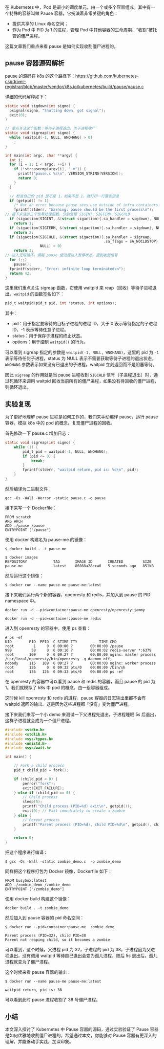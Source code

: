 
在 Kubernetes 中，Pod 是最小的调度单元，由一个或多个容器组成。其中有一个特殊的容器叫做 Pause 容器，它扮演着非常关键的角色：

- 提供共享的 Linux 命名空间；
- 作为 Pod 中 PID 为 1 的进程，管理 Pod 中其他容器的生命周期，“收割”被托管的僵尸进程。

这篇文章我们重点来看 pause 是如何实现收割僵尸进程的。


## pause 容器源码解析


pause 的源码在 k8s 的这个路径下：https://github.com/kubernetes-csi/driver-registrar/blob/master/vendor/k8s.io/kubernetes/build/pause/pause.c


详细的代码解释如下：

```c
static void sigdown(int signo) {
  psignal(signo, "Shutting down, got signal");
  exit(0);
}

// 重点关注这个函数：等待子进程退出，为子进程收尸
static void sigreap(int signo) {
  while (waitpid(-1, NULL, WNOHANG) > 0)
    ;
}

int main(int argc, char **argv) {
  int i;
  for (i = 1; i < argc; ++i) {
    if (!strcasecmp(argv[i], "-v")) {
      printf("pause.c %s\n", VERSION_STRING(VERSION));
      return 0;
    }
  }

  // 检查自己的 pid 是不是 1，如果不是 1，就打印一行警告信息
  if (getpid() != 1)
    /* Not an error because pause sees use outside of infra containers. */
    fprintf(stderr, "Warning: pause should be the first process\n");
// 接下来注册三个信号处理函数，分别处理 SIGINT、SIGTERM、SIGCHLD
  if (sigaction(SIGINT, &(struct sigaction){.sa_handler = sigdown}, NULL) < 0)
    return 1;
  if (sigaction(SIGTERM, &(struct sigaction){.sa_handler = sigdown}, NULL) < 0)
    return 2;
  if (sigaction(SIGCHLD, &(struct sigaction){.sa_handler = sigreap,
                                             .sa_flags = SA_NOCLDSTOP},
                NULL) < 0)
    return 3;
// 进入无限循环，调用 pause 使进程进入暂停状态，直到收到信号
  for (;;)
    pause();
  fprintf(stderr, "Error: infinite loop terminated\n");
  return 42;
}
```


这里我们重点关注 sigreap 函数，它使用 waitpid 来 reap（回收）等待子进程退出。`waitpid` 的函数签名如下：

```c
pid_t waitpid(pid_t pid, int *status, int options);
```

其中：

* pid：用于指定要等待的目标子进程的进程 ID，大于 0 表示等待指定的子进程 ID，-1 表示等待任意子进程。
* status：用于保存子进程的终止状态。
* options：用于控制 `waitpid()` 的行为。

可以看到 sigreap 指定的参数是 `waitpid(-1, NULL, WNOHANG)`，这里的 pid 为 `-1` 表示等待任何子进程，status 为 NULL 表示不需要获取等待子进程的退出状态。`WNOHANG` 参数表示如果没有已退出的子进程，waitpid 立刻返回而不是阻塞等待。

因此 `sigreap` 的作用就是当 pause 进程收到 `SIGCHLD` 信号（子进程退出）时，通过死循环来调用 waitpid 回收当前所有的僵尸进程，如果没有待回收的僵尸进程，则循环退出。


## 实验复现

为了更好地理解 pause 进程是如何工作的，我们来手动编译 pause，运行 pause 容器，模拟 k8s 中的 pod 的概念，复现僵尸进程的回收。


首先修改一下 pause.c 增加日志：

```c
static void sigreap(int signo) {
    while (1) {
		pid_t pid = waitpid(-1, NULL, WNOHANG);
		if (pid <= 0) {
			break;
		}
		fprintf(stderr, "waitpid return, pid is: %d\n", pid);
    }
}
```

然后编译为二进制文件：

```
gcc -Os -Wall -Werror -static pause.c -o pause
```

接下来写一个 Dockerfile：

```
FROM scratch
ARG ARCH
ADD ./pause /pause
ENTRYPOINT ["/pause"]
```

使用 docker 构建名为 pause-me 的镜像：

```
$ docker build . -t pause-me

$ docker images
REPOSITORY            TAG       IMAGE ID       CREATED         SIZE
pause-me              latest    86088a28cca0   5 seconds ago   851kB
```

然后运行这个镜像：

```
$ docker run --name pause-me pause-me:latest
```

接下来我们运行两个新的容器，openresty 和 redis，并加入到 pause 的 PID namespace 中。

```
docker run -d --pid=container:pause-me openresty/openresty:jammy

docker run -d --pid=container:pause-me redis
```


进入到 openresty 的容器中，使用 ps 查看：

```shell
# ps -ef
UID        PID  PPID  C STIME TTY          TIME CMD
root         1     0  0 09:00 ?        00:00:00 /pause
999         58     0  0 09:16 ?        00:00:02 redis-server *:6379
root       109     0  0 09:27 ?        00:00:00 nginx: master process /usr/local/openresty/bin/openresty -g daemon off;
nobody     115   109  0 09:27 ?        00:00:00 nginx: worker process
root       126     0  0 09:32 pts/0    00:00:00 /bin/sh
root       136   126  0 09:33 pts/0    00:00:00 ps -ef
```

在 openresty 的容器中可以看到 pause 和 redis 的容器，而且 pause 的 pid 为 1。我们就模拟了 k8s 中 pod 的概念，由一组容器组成。

这时候 kill openresty 和 redis 的进程，pause 容器的日志输出里都不会有 waitpid 返回的输出。这是因为这些进程都「没有」变为僵尸进程。


接下来我们来写一个小 demo 来测试一下父进程先退出，子进程睡眠 5s 后退出，这样子进程就会成为一个僵尸进程。

```c
#include <stdio.h>
#include <stdlib.h>
#include <sys/types.h>
#include <unistd.h>
#include <sys/wait.h>

int main() {

    // Fork a child process
    pid_t child_pid = fork();

    if (child_pid < 0) {
        perror("fork");
        exit(EXIT_FAILURE);
    } else if (child_pid == 0) {
        // Child process
        sleep(5);
        printf("Child process (PID=%d) exit\n", getpid());
        exit(0); // Exit immediately to create a zombie
    } else {
        // Parent process
        printf("Parent process (PID=%d), child PID=%d\n", getpid(), child_pid);
    }

    return 0;
}
```

把这个程序进行编译：

```
$ gcc -Os -Wall -static zombie_demo.c  -o zombie_demo
```


同样把这个程序打包为 Docker 镜像，Dockerfile 如下：

```
FROM busybox:latest
ADD ./zombie_demo /zombie_demo
ENTRYPOINT ["/zombie_demo"]
```

使用 docker build 构建这个镜像：

```
docker build . -t zombie_demo
```


然后加入到 pause 容器的 pid 命名空间：

```
$ docker run --pid=container:pause-me  zombie_demo

Parent process (PID=32), child PID=38
Parent not reaping child, so it becomes a zombie
```

可以看到，这个时候，父进程 pid 为 32，子进程的 pid 为 38，子进程因为父进程退出，没有调用 waitpid 等待自己退出会变为孤儿进程，随后 5s 退出后，孤儿进程就变为了僵尸进程。


这个时候来看 pause 容器的输出：

```
$ docker run --name pause-me pause-me:latest

waitpid return, pid is: 38
```

可以看到此时 pause 进程收割了 38 号僵尸进程。



## 小结

本文深入探讨了 Kubernetes 中 Pause 容器的源码，通过实验验证了 Pause 容器是如何优雅地收割僵尸进程的。希望通过本文，你能够对 Pause 容器有更深入的理解，并能够动手实践，加深印象。